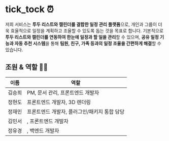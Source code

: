 # tick_tock ⏰
저희 서비스는 **투두 리스트와 캘린더를 결합한 일정 관리 플랫폼**으로, 개인과 그룹이 더욱 효율적으로 일정을 계획하고 조율할 수 있도록 돕는 것을 목표로 합니다.
기본적으로 **투두 리스트와 캘린더를 연동하여 한눈에 일정과 할 일을 관리**할 수 있으며, **공유 일정 기능과 자동 추천 시스템**을 통해 **팀원, 친구, 가족 등과의 일정 조율을 간편하게 해결**할 수 있습니다.

## 조원 & 역할 👯‍♀️
| 이름 | 역할 |
|----|----|
|김승희| PM, 문서 관리, 프론트엔드 개발자 |
|정현도| 프론트엔드 개발자, 3D 렌더링 |
|정재민| 프론트엔드 개발자, 플러그인/패키지 통합 담당|
|김민서| , 프론트엔드 개발자|
|정유경| , 백엔드 개발자|



